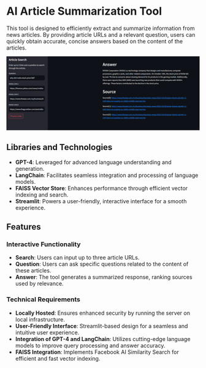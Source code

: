 # AI Article Summarization Tool

This tool is designed to efficiently extract and summarize information from news articles. By providing article URLs and a relevant question, users can quickly obtain accurate, concise answers based on the content of the articles.

![UI](example.png)




## Libraries and Technologies

- **GPT-4**: Leveraged for advanced language understanding and generation.
- **LangChain**: Facilitates seamless integration and processing of language models.
- **FAISS Vector Store**: Enhances performance through efficient vector indexing and search.
- **Streamlit**: Powers a user-friendly, interactive interface for a smooth experience.

## Features

### Interactive Functionality
- **Search**: Users can input up to three article URLs.
- **Question**: Users can ask specific questions related to the content of these articles.
- **Answer**: The tool generates a summarized response, ranking sources used by relevance.

### Technical Requirements
- **Locally Hosted**: Ensures enhanced security by running the server on local infrastructure.
- **User-Friendly Interface**: Streamlit-based design for a seamless and intuitive user experience.
- **Integration of GPT-4 and LangChain**: Utilizes cutting-edge language models to improve query processing and answer accuracy.
- **FAISS Integration**: Implements Facebook AI Similarity Search for efficient and fast vector indexing.


